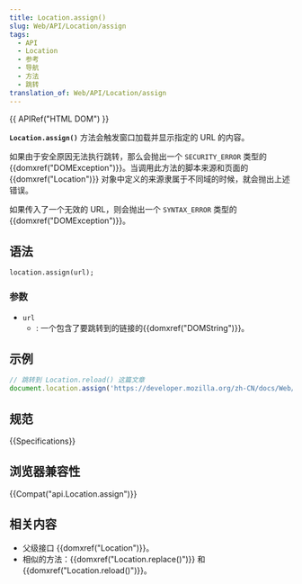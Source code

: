 ```yaml
---
title: Location.assign()
slug: Web/API/Location/assign
tags:
  - API
  - Location
  - 参考
  - 导航
  - 方法
  - 跳转
translation_of: Web/API/Location/assign
---
```

{{ APIRef("HTML DOM") }}

**`Location.assign()`** 方法会触发窗口加载并显示指定的 URL 的内容。

如果由于安全原因无法执行跳转，那么会抛出一个 `SECURITY_ERROR` 类型的 {{domxref("DOMException")}}。当调用此方法的脚本来源和页面的 {{domxref("Location")}} 对象中定义的来源隶属于不同域的时候，就会抛出上述错误。

如果传入了一个无效的 URL，则会抛出一个 `SYNTAX_ERROR` 类型的 {{domxref("DOMException")}}。

## 语法

```plain
location.assign(url);
```

### 参数

- `url`
  - : 一个包含了要跳转到的链接的{{domxref("DOMString")}}。

## 示例

```js
// 跳转到 Location.reload() 这篇文章
document.location.assign('https://developer.mozilla.org/zh-CN/docs/Web/API/Location/reload');
```

## 规范

{{Specifications}}

## 浏览器兼容性

{{Compat("api.Location.assign")}}

## 相关内容

- 父级接口 {{domxref("Location")}}。
- 相似的方法：{{domxref("Location.replace()")}} 和 {{domxref("Location.reload()")}}。
